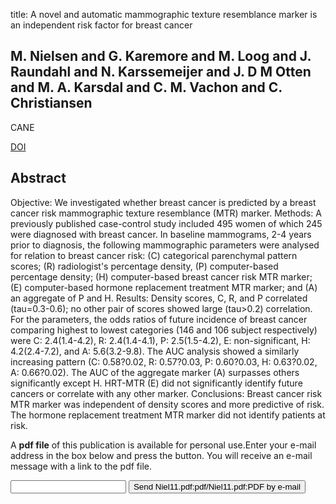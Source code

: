 title: A novel and automatic mammographic texture resemblance marker is an independent risk factor for breast cancer

## M. Nielsen and G. Karemore and M. Loog and J. Raundahl and N. Karssemeijer and J. D M Otten and M. A. Karsdal and C. M. Vachon and C. Christiansen
CANE

<a href="https://doi.org/10.1016/j.canep.2010.10.011">DOI</a>

## Abstract
Objective: We investigated whether breast cancer is predicted by a breast cancer risk mammographic texture resemblance (MTR) marker. Methods: A previously published case-control study included 495 women of which 245 were diagnosed with breast cancer. In baseline mammograms, 2-4 years prior to diagnosis, the following mammographic parameters were analysed for relation to breast cancer risk: (C) categorical parenchymal pattern scores; (R) radiologist's percentage density, (P) computer-based percentage density; (H) computer-based breast cancer risk MTR marker; (E) computer-based hormone replacement treatment MTR marker; and (A) an aggregate of P and H. Results: Density scores, C, R, and P correlated (tau=0.3-0.6); no other pair of scores showed large (tau>0.2) correlation. For the parameters, the odds ratios of future incidence of breast cancer comparing highest to lowest categories (146 and 106 subject respectively) were C: 2.4(1.4-4.2), R: 2.4(1.4-4.1), P: 2.5(1.5-4.2), E: non-significant, H: 4.2(2.4-7.2), and A: 5.6(3.2-9.8). The AUC analysis showed a similarly increasing pattern (C: 0.58?0.02, R: 0.57?0.03, P: 0.60?0.03, H: 0.63?0.02, A: 0.66?0.02). The AUC of the aggregate marker (A) surpasses others significantly except H. HRT-MTR (E) did not significantly identify future cancers or correlate with any other marker. Conclusions: Breast cancer risk MTR marker was independent of density scores and more predictive of risk. The hormone replacement treatment MTR marker did not identify patients at risk.

A <b>pdf file</b> of this publication is available for personal use.Enter your e-mail address in the box below and press the button. You will receive an e-mail message with a link to the pdf file.
<form action="sender.php">  <input type="text" name="email">  <input type="submit" value="Send Niel11.pdf:pdf/Niel11.pdf:PDF by e-mail"></form>